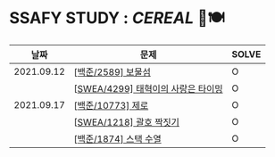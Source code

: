 # SSAFY STUDY : *CEREAL* 🥣🍽

#### 

| 날짜       | 문제                                                         | SOLVE |
| ---------- | ------------------------------------------------------------ | ----- |
| 2021.09.12 | [[백준/2589\] 보물섬](https://www.acmicpc.net/problem/2589)  | O     |
|            | [[SWEA/4299\] 태혁이의 사랑은 타이밍](https://swexpertacademy.com/main/code/problem/problemDetail.do?contestProbId=AWLv6mx6htoDFAVV) | O     |
| 2021.09.17 | [[백준/10773\] 제로](https://www.acmicpc.net/problem/10773)  | O     |
|            | [[SWEA/1218\] 괄호 짝짓기](https://swexpertacademy.com/main/code/problem/problemDetail.do?contestProbId=AV14eWb6AAkCFAYD&categoryId=AV14eWb6AAkCFAYD&categoryType=CODE&problemTitle=괄호&orderBy=FIRST_REG_DATETIME&selectCodeLang=ALL&select-1=&pageSize=10&pageIndex=1) | O      |
|            | [[백준/1874\] 스택 수열](https://www.acmicpc.net/problem/1874) | O     |

